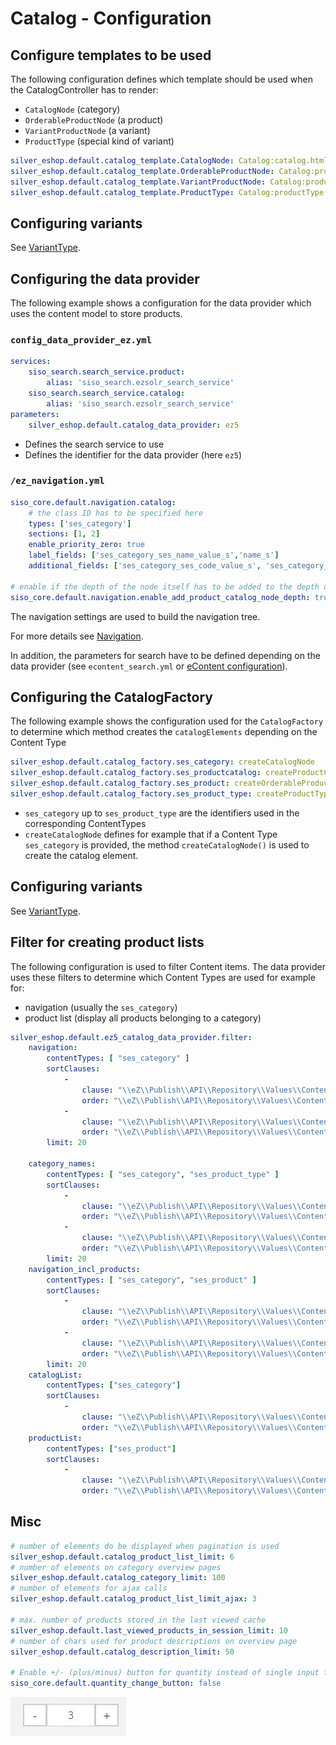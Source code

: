 # Catalog - Configuration

## Configure templates to be used

The following configuration defines which template should be used when the CatalogController has to render:

- `CatalogNode` (category)
- `OrderableProductNode` (a product)
- `VariantProductNode` (a variant)
- `ProductType` (special kind of variant)

``` yaml
silver_eshop.default.catalog_template.CatalogNode: Catalog:catalog.html.twig
silver_eshop.default.catalog_template.OrderableProductNode: Catalog:product.html.twig
silver_eshop.default.catalog_template.VariantProductNode: Catalog:product_variants.html.twig
silver_eshop.default.catalog_template.ProductType: Catalog:productType.html.twig
```

## Configuring variants

See [VariantType](../../api/additional_ez_fieldtypes/varianttype.md).

## Configuring the data provider 

The following example shows a configuration for the data provider which uses the content model to store products. 

### `config_data_provider_ez.yml`

``` yaml
services:
    siso_search.search_service.product:
        alias: 'siso_search.ezsolr_search_service'
    siso_search.search_service.catalog:
        alias: 'siso_search.ezsolr_search_service'
parameters:
    silver_eshop.default.catalog_data_provider: ez5
```

- Defines the search service to use
- Defines the identifier for the data provider (here `ez5`)

### `/ez_navigation.yml`

``` yaml
siso_core.default.navigation.catalog:
    # the class ID has to be specified here
    types: ['ses_category']
    sections: [1, 2]
    enable_priority_zero: true
    label_fields: ['ses_category_ses_name_value_s','name_s']
    additional_fields: ['ses_category_ses_code_value_s', 'ses_category_ses_name_value_s' ]
 
# enable if the depth of the node itself has to be added to the depth of the product catalog
siso_core.default.navigation.enable_add_product_catalog_node_depth: true
```

The navigation settings are used to build the navigation tree.

For more details see [Navigation](../navigation/navigation.md).

In addition, the parameters for search have to be defined depending on the data provider (see `econtent_search.yml` or [eContent configuration](../econtent/econtent_configuration.md)).

## Configuring the CatalogFactory

The following example shows the configuration used for the `CatalogFactory` to determine which method creates the `catalogElements` depending on the Content Type

``` yaml
silver_eshop.default.catalog_factory.ses_category: createCatalogNode
silver_eshop.default.catalog_factory.ses_productcatalog: createProductCatalogNode
silver_eshop.default.catalog_factory.ses_product: createOrderableProductNode
silver_eshop.default.catalog_factory.ses_product_type: createProductTypeNode
```

- `ses_category` up to `ses_product_type` are the identifiers used in the corresponding ContentTypes
- `createCatalogNode` defines for example that if a Content Type `ses_category` is provided, the method `createCatalogNode()` is used to create the catalog element.

## Configuring variants

See [VariantType](../../api/additional_ez_fieldtypes/varianttype.md).

## Filter for creating product lists

The following configuration is used to filter Content items.
The data provider uses these filters to determine which Content Types are used for example for:

- navigation (usually the `ses_category`)
- product list (display all products belonging to a category)

``` yaml
silver_eshop.default.ez5_catalog_data_provider.filter:
    navigation:
        contentTypes: [ "ses_category" ]
        sortClauses:
            -
                clause: "\\eZ\\Publish\\API\\Repository\\Values\\Content\\Query\\SortClause\\Location\\Priority"
                order: "\\eZ\\Publish\\API\\Repository\\Values\\Content\\Query::SORT_DESC"
            -
                clause: "\\eZ\\Publish\\API\\Repository\\Values\\Content\\Query\\SortClause\\DatePublished"
                order: "\\eZ\\Publish\\API\\Repository\\Values\\Content\\Query::SORT_ASC"
        limit: 20

    category_names:
        contentTypes: [ "ses_category", "ses_product_type" ]
        sortClauses:
            -
                clause: "\\eZ\\Publish\\API\\Repository\\Values\\Content\\Query\\SortClause\\Location\\Priority"
                order: "\\eZ\\Publish\\API\\Repository\\Values\\Content\\Query::SORT_DESC"
            -
                clause: "\\eZ\\Publish\\API\\Repository\\Values\\Content\\Query\\SortClause\\DatePublished"
                order: "\\eZ\\Publish\\API\\Repository\\Values\\Content\\Query::SORT_ASC"
        limit: 20
    navigation_incl_products:
        contentTypes: [ "ses_category", "ses_product" ]
        sortClauses:
            -
                clause: "\\eZ\\Publish\\API\\Repository\\Values\\Content\\Query\\SortClause\\Location\\Priority"
                order: "\\eZ\\Publish\\API\\Repository\\Values\\Content\\Query::SORT_DESC"
            -
                clause: "\\eZ\\Publish\\API\\Repository\\Values\\Content\\Query\\SortClause\\DatePublished"
                order: "\\eZ\\Publish\\API\\Repository\\Values\\Content\\Query::SORT_ASC"
        limit: 20
    catalogList:
        contentTypes: ["ses_category"]
        sortClauses:
            -
                clause: "\\eZ\\Publish\\API\\Repository\\Values\\Content\\Query\\SortClause\\Location\\Priority"
                order: "\\eZ\\Publish\\API\\Repository\\Values\\Content\\Query::SORT_DESC"
    productList:
        contentTypes: ["ses_product"]
        sortClauses:
            -
                clause: "\\eZ\\Publish\\API\\Repository\\Values\\Content\\Query\\SortClause\\Location\\Priority"
                order: "\\eZ\\Publish\\API\\Repository\\Values\\Content\\Query::SORT_DESC"
```

## Misc

``` yaml
# number of elements do be displayed when pagination is used
silver_eshop.default.catalog_product_list_limit: 6
# number of elements on category overview pages
silver_eshop.default.catalog_category_limit: 100
# number of elements for ajax calls
silver_eshop.default.catalog_product_list_limit_ajax: 3

# max. number of products stored in the last viewed cache
silver_eshop.default.last_viewed_products_in_session_limit: 10
# number of chars used for product descriptions on overview page
silver_eshop.default.catalog_description_limit: 50

# Enable +/- (plus/minus) button for quantity instead of single input field.
siso_core.default.quantity_change_button: false
```

![](../img/catalog_configuration.jpg)
